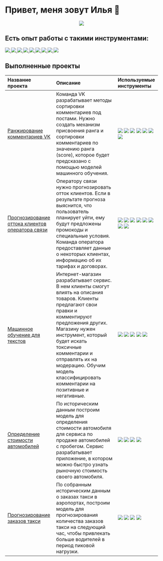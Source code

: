 # Привет, меня зовут Илья 👋

<p align="center">
<a href="https://ibb.co/kMZTgQg"><img src="https://i.ibb.co/R78Kpzp/Screenshot-2023-08-21-at-20-17-16-min-1.png" border="0"></a>
</p>

## Есть опыт работы с такими инструментами:

<p>
  <a href="https://www.python.org">
    <img src="https://img.shields.io/badge/python-3670A0?style=for-the-badge&logo=python&logoColor=ffdd54" />
  </a>
  <a href="https://pandas.pydata.org/">
    <img src="https://img.shields.io/badge/pandas-%23150458.svg?style=for-the-badge&logo=pandas&logoColor=white" />
  </a>
  <a href="https://www.python.org">
    <img src="https://img.shields.io/badge/numpy-%23013243.svg?style=for-the-badge&logo=numpy&logoColor=white" />
  </a>
  <a href="https://plotly.com/python/">
    <img src="https://img.shields.io/badge/Plotly-%233F4F75.svg?style=for-the-badge&logo=plotly&logoColor=white" />
  </a>
  <a href="https://scipy.org/">
    <img src="https://img.shields.io/badge/SciPy-%230C55A5.svg?style=for-the-badge&logo=scipy&logoColor=%white" />
  </a>
  <a href="https://scikit-learn.org/stable/">
    <img src="https://img.shields.io/badge/scikit--learn-%23F7931E.svg?style=for-the-badge&logo=scikit-learn&logoColor=white" />
  </a>
  <a href="https://www.postgresql.org/">
    <img src="https://img.shields.io/badge/postgres-%23316192.svg?style=for-the-badge&logo=postgresql&logoColor=white" />
  </a>
  <a href="https://sqlite.org/index.html">
    <img src="https://img.shields.io/badge/sqlite-%2307405e.svg?style=for-the-badge&logo=sqlite&logoColor=white" />
  </a>
  <a href="https://keras.io/">
    <img src="https://img.shields.io/badge/Keras-%23D00000.svg?style=for-the-badge&logo=Keras&logoColor=white" />
  </a>
</p>

## Выполненные проекты

| Название проекта | Описание | Используемые инструменты | 
| :---------------------- | :---------------------- | :---------------------- |
| [Ранжирование комментариев VK](https://github.com/styge/Data_science_projects/tree/main/VK_Changellenge_Cup_IT_2023) | Команда VK разрабатывает методы сортировки комментариев под постами. Нужно создать механизм присвоения ранга и сортировки комментариев по значению ранга (score), которое будет предсказано с помощью моделей машинного обучения. | ![](https://img.shields.io/badge/-Python-000000?style=for-the-badge&logo=python) ![](https://img.shields.io/badge/-Pandas-000000?style=for-the-badge&logo=Pandas) ![](https://img.shields.io/badge/-Numpy-000000?style=for-the-badge) ![](https://img.shields.io/badge/-tf--idf-000000?style=for-the-badge) ![](https://img.shields.io/badge/-nltk-000000?style=for-the-badge) ![](https://img.shields.io/badge/-seaborn-000000?style=for-the-badge) ![](https://img.shields.io/badge/-Scikit--learn-000000?style=for-the-badge) | 
| [Прогнозирование оттока клиентов оператора связи](https://github.com/styge/Data_science_projects/tree/main/provider_churn_forecasting) | Оператору связи нужно прогнозировать отток клиентов. Если в результате прогноза выяснится, что пользователь планирует уйти, ему будут предложены промокоды и специальные условия. Команда оператора предоставляет данные о некоторых клиентах, информацию об их тарифах и договорах. | ![](https://img.shields.io/badge/-Python-000000?style=for-the-badge&logo=python) ![](https://img.shields.io/badge/-Pandas-000000?style=for-the-badge&logo=Pandas) ![](https://img.shields.io/badge/-Numpy-000000?style=for-the-badge) ![](https://img.shields.io/badge/-Scikit--learn-000000?style=for-the-badge) ![](https://img.shields.io/badge/-Catboost-000000?style=for-the-badge) ![](https://img.shields.io/badge/-Matplotlib-000000?style=for-the-badge) ![](https://img.shields.io/badge/-Phik-000000?style=for-the-badge) ![](https://img.shields.io/badge/-Shap-000000?style=for-the-badge) |
| [Машинное обучение для текстов](https://github.com/styge/Data_science_projects/tree/main/ML_for_texts) | Интернет-магазин разрабатывает сервис. В нем клиенты смогут влиять на описания товаров. Клиенты предлагают свои правки и комментируют предложения других. Магазину нужен инструмент, который будет искать токсичные комментарии и отправлять их на модерацию. Обучим модель классифицировать комментарии на позитивные и негативные. | ![](https://img.shields.io/badge/-Python-000000?style=for-the-badge&logo=python) ![](https://img.shields.io/badge/-Pandas-000000?style=for-the-badge&logo=Pandas) ![](https://img.shields.io/badge/-BERT-000000?style=for-the-badge) ![](https://img.shields.io/badge/-tf--idf-000000?style=for-the-badge) ![](https://img.shields.io/badge/-nltk-000000?style=for-the-badge) |
| [Определение стоимости автомобилей](https://github.com/styge/Data_science_projects/tree/main/car_price_prediction) | По историческим данным построим модель для определения стоимости автомобиля для сервиса по продаже автомобилей с пробегом. Сервис разрабатывает приложение, в котором можно быстро узнать рыночную стоимость своего автомобиля. | ![](https://img.shields.io/badge/-Python-000000?style=for-the-badge&logo=python) ![](https://img.shields.io/badge/-Pandas-000000?style=for-the-badge&logo=Pandas) ![](https://img.shields.io/badge/-catboost-000000?style=for-the-badge&logo=catboost) ![](https://img.shields.io/badge/-lightgbm-000000?style=for-the-badge&logo=lightgbm) |
| [Прогнозирование заказов такси](https://github.com/styge/Data_science_projects/tree/main/forecasting_taxi_orders) | По собранным историческим данным о заказах такси в аэропортах, построим модель для прогнозирования количества заказов такси на следующий час, чтобы привлекать больше водителей в период пиковой нагрузки. | ![](https://img.shields.io/badge/-Python-000000?style=for-the-badge&logo=python) ![](https://img.shields.io/badge/-Pandas-000000?style=for-the-badge&logo=Pandas) ![](https://img.shields.io/badge/-Scikit--learn-000000?style=for-the-badge&logo=Scikit--learn) ![](https://img.shields.io/badge/-statsmodels-000000?style=for-the-badge&logo=statsmodels) |
